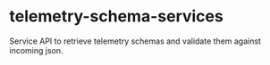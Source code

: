 # telemetry-schema-services
Service API to retrieve telemetry schemas and validate them against incoming json.
